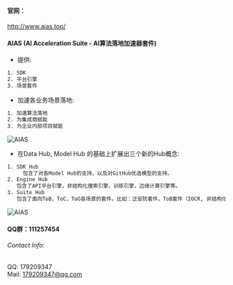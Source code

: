 #### 官网：
http://www.aias.top/

#### AIAS (AI Acceleration Suite - AI算法落地加速器套件)
- 提供:
```bash
1. SDK
2. 平台引擎
3. 场景套件
```

- 加速各业务场景落地:
```bash
1. 加速算法落地
2. 为集成商赋能
3. 为企业内部项目赋能
```

![AIAS](https://djl-model.oss-cn-hongkong.aliyuncs.com/images/arch.jpeg)

- 在Data Hub, Model Hub 的基础上扩展出三个新的Hub概念:

```bash
1. SDK Hub
	 包含了对各Model Hub的支持，以及对GitHub优选模型的支持。
2. Engine Hub
   包含了API平台引擎，非结构化搜索引擎，训练引擎，边缘计算引擎等。
3. Suite Hub
   包含了面向ToB，ToC，ToG各场景的套件。比如：泛安防套件，ToB套件（IOCR, 非结构化解析，推荐系统等）...
```



![AIAS](https://djl-model.oss-cn-hongkong.aliyuncs.com/images/hub.jpeg)

#### QQ群：111257454



###### Contact Info:

QQ: 179209347       
Mail: 179209347@qq.com

